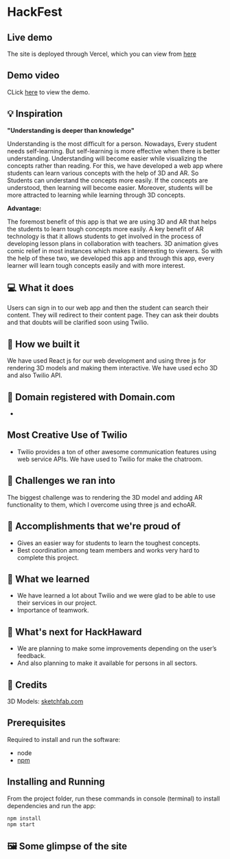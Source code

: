 # HackFest

## Live demo

The site is deployed through Vercel, which you can view from [here]()

## Demo video

CLick [here]() to view the demo.

## 💡 Inspiration

**"Understanding is deeper than knowledge"**

Understanding is the most difficult for a person. Nowadays, Every student needs self-learning. But self-learning is more effective when there is better understanding. Understanding will become easier while visualizing the concepts rather than reading. For this, we have developed a web app where students can learn various concepts with the help of 3D and AR. So Students can understand the concepts more easily. If the concepts are understood, then learning will become easier. Moreover, students will be more attracted to learning while learning through 3D concepts.

**Advantage:**

The foremost benefit of this app is that we are using 3D and AR that helps the students to learn tough concepts more easily. A key benefit of AR technology is that it allows students to get involved in the process of developing lesson plans in collaboration with teachers. 3D animation gives comic relief in most instances which makes it interesting to viewers. So with the help of these two, we developed this app and through this app, every learner will learn tough concepts easily and with more interest.

## 💻 What it does

Users can sign in to our web app and then the student can search their content. They will redirect to their content page. They can ask their doubts and that doubts will be clarified soon using Twilio.

## 🔨 How we built it

We have used React js for our web development and using three js for rendering 3D models and making them interactive. We have used echo 3D and also Twilio API.

## 📶 Domain registered with Domain.com

-

## Most Creative Use of Twilio

- Twilio provides a ton of other awesome communication features using web service APIs. We have used to Twilio for make the chatroom.

## 🧠 Challenges we ran into

The biggest challenge was to rendering the 3D model and adding AR functionality to them, which I overcome using three js and echoAR.

## 🏅 Accomplishments that we're proud of

- Gives an easier way for students to learn the toughest concepts.
- Best coordination among team members and works very hard to complete this project.

## 📖 What we learned

- We have learned a lot about Twilio and we were glad to be able to use their services in our project.
- Importance of teamwork.

## 🚀 What's next for HackHaward

- We are planning to make some improvements depending on the user’s feedback.
- And also planning to make it available for persons in all sectors.

## 🤝 Credits

3D Models: [sketchfab.com](https://sketchfab.com)

## Prerequisites

Required to install and run the software:

- node
- [npm](https://www.npmjs.com/get-npm)

## Installing and Running

From the project folder, run these commands in console (terminal) to install dependencies and run the app:

```
npm install
npm start
```

## 🖼️ Some glimpse of the site
